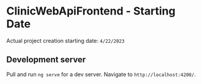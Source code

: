 # ClinicWebApiFrontend - Starting Date

Actual project creation starting date: `4/22/2023`

## Development server

Pull and run `ng serve` for a dev server. Navigate to `http://localhost:4200/`. 